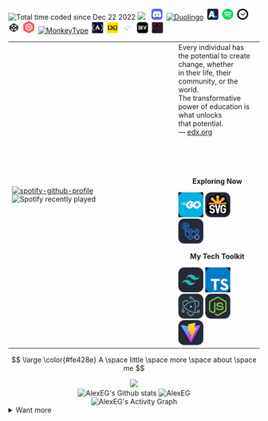 <img src="https://wakatime.com/badge/user/fbdfdc0f-d449-43dc-8090-ced03a22fe8c.svg" title="Total time coded since Dec 22 2022" /> <img src="https://www.codewars.com/users/AlexEG/badges/micro"> &nbsp; <a href="https://discord.com/users/748017288476622960"><img src="./images/icons/Discord.svg" width="22" title="Discord"></a>&nbsp; <a href="https://www.duolingo.com/profile/AlexEG_"><img src="./images/icons/duolingo.ico" width="22" title="Duolingo" /></a>&nbsp; <a href="https://anilist.co/user/AlexEG/"><img src="./images/icons/anilist.png" width="22" title="AniList" /></a>&nbsp; <a href="https://open.spotify.com/user/31pdpcquhjbfdyqmhp6j6sy3xaxq?si=9b5ec070023c4f52"><img src="./images/icons/spotify.svg" width="22" title="Spotify" /></a>&nbsp; <a href="https://wakatime.com/@AlexEG"><img src="./images/icons/wakatime.svg" width="22" title="WakaTime" /></a>&nbsp; <a href="https://codepen.io/AlexEG_/"><img src="./images/icons/codepen.ico" width="22" title="CodePen" /></a>&nbsp; <a href="https://www.codewars.com/users/AlexEG"><img src="./images/icons/codewars.svg" width="22" title="CodeWars" /></a>&nbsp; <a href="https://monkeytype.com/profile/AlexEG"><img src="./images/icons/monkeytype.ico" width="22" title="MonkeyType" /></a>&nbsp; <a href="https://www.freecodecamp.org/fcc4dcee3ab-a388-4f70-9ad9-0ac52ed81dc7"><img src="./images/icons/freecodecamp.png" width="22" title="freecodecamp" /></a>&nbsp; <a href="https://cssbattle.dev/player/alexeg"><img src="./images/icons/cssbattle.png" width="22" title="CSSBattle" /></a>&nbsp; <a href="https://www.frontendmentor.io/profile/AlexEG"><img src="./images/icons/frontendmentor.png" width="22" title="Frontend Mentor" /></a>&nbsp; <a href="https://dev.to/alexeg"><img src="./images/icons/devdotto.svg" width="22" title="dev.to" /></a>&nbsp; <a href="https://tryhackme.com/p/AlexEG"><img src="./images/icons/tryhackme.svg" width="22" title="TryHackMe" /></a>

<table align="center">
<tbody>
  <tr>
    <td width="320"><a href="https://open.spotify.com/user/31pdpcquhjbfdyqmhp6j6sy3xaxq?si=276f333629f5422b" target="_blank"><img src="https://spotify-github-profile.vercel.app/api/view?uid=31pdpcquhjbfdyqmhp6j6sy3xaxq&cover_image=true&theme=default&show_offline=true&background_color=121212&bar_color_cover=true" alt="spotify-github-profile" /></a><img src="https://spotify-recently-played-readme.vercel.app/api?user=31pdpcquhjbfdyqmhp6j6sy3xaxq&count=5&unique=false" alt="Spotify recently played" /></td>
    <td>Every individual has the potential to create change,  whether <br> in their life, their community, or the world.<br> The transformative power of education is what unlocks <br>that potential.<br> — <a href="www.edx.org" target="_blank" >edx.org</a> 
      </br>
      </br>
      </br>
      </br>
      </br>
      <p align="center"><b>Exploring Now</b></p>
      <img src="./images/gif/small/go/go-time-25.gif" width="50" alt="GoLang" loading="lazy"> 
      <img src="./images/icons/SVG-Dark.svg" width="50" alt="HTML SVG"> 
      <img src="./images/icons/githubactions.svg" width="50" alt="GitHub Actions" title="GitHub Actions"> 
      <p align="center"><b>My Tech Toolkit</b></p>
      <img src="./images/icons/TailwindCSS-Dark.svg" width="50" alt="TailwindCSS">
      <img src="./images/gif/small/ts/ts-time-725.gif" width="50" alt="TypeScript" title="TS/JS" loading="lazy">
      <img src="./images/icons/Electron.svg" width="50" alt="Electron">
      <img src="./images/icons/NodeJS-Dark.svg" width="50" alt="NodeJS">
      <img src="./images/icons/Vite-Dark.svg" width="50" alt="Vite">
    </td>
  </tr>
</tbody>
</table>

$$ \large \color{#fe428e} A \space little \space more \space about \space me $$

<div align="center">
   <img src="https://github-readme-streak-stats.herokuapp.com/?user=AlexEG&hide_border=true&card_width=420&theme=radical" />
</div>

<div align="center">
  <img src="https://github-readme-stats.vercel.app/api?username=AlexEG&show_icons=true&count_private=true&hide_border=true&theme=radical" alt="AlexEG's Github stats" height="165" loading="lazy" />
  <img src="https://github-readme-stats.vercel.app/api/top-langs/?username=AlexEG&layout=compact&hide_border=true&theme=radical" alt="AlexEG" height="165" loading="lazy" />
</div>

<div align="center">
  <img alt="AlexEG's Activity Graph" src="https://github-readme-activity-graph.vercel.app/graph?username=AlexEG&bg_color=141321&color=F8D866&line=fe428e&point=FFFFFF&hide_border=true" loading="lazy" />
</div>

<details>
  <summary>Want more</summary>
  <br/>
<!--   <details>
    <summary>&nbsp;Coding Time Summary (All)</summary>
    <div align="center">
     <img src="https://github-readme-stats.vercel.app/api/wakatime?username=AlexEG&theme=radical&custom_title=Programming%20languages%20used%20since%20Dec%2022,%202022&hide_border=true" loading="lazy" />
    </div> 
  </details> -->
  <details>
    <summary>&nbsp;Coding Time Summary (All)</summary>
    <div align="center">
     <img src="https://wakatime.com/share/@AlexEG/c0a6a1db-52af-45f5-a2b2-2e01b345e121.svg" loading="lazy" />
    </div> 
  </details>
  <details>
    <summary>&nbsp;Coding Time Summary (Last 30 Days)</summary>
    <div align="center">
     <img src="https://wakatime.com/share/@AlexEG/3800f954-5d54-447b-b97e-3ba55d287dca.svg" loading="lazy" />
    </div> 
  </details>
  <details>
    <summary>&nbsp;Editors (All)</summary>
    <div align="center">
      <img src="https://wakatime.com/share/@AlexEG/406e8b1e-5bdb-4bdc-9f3d-d3f952d9a54c.svg" alt="Editors" loading="lazy" width="500" />
    </div>
  </details>
  <details>
    <summary>&nbsp;Coding Activity heatmap</summary>
    <div align="center">
      <img src="https://wakatime.com/share/@AlexEG/2cce3900-5c04-4297-b49a-d003dc41e001.svg" alt="AlexEG's Coding Activity (Table) - last year" loading="lazy" />
    </div>
  </details>
</details>



 <!--
> [!IMPORTANT]\
> Feel free to reuse or adapt any part of my code for your own profile. If you need any assistance or have questions, don’t hesitate to reach out. I’m always happy to help!
-->
<!-- <img src="https://img.shields.io/freecodecamp/points/fcc4dcee3ab-a388-4f70-9ad9-0ac52ed81dc7?logo=freecodecamp&logoColor=%2349f3f2&color=%230a0a49&style=plastic" />-->
<!-- <img src="https://tryhackme-badges.s3.amazonaws.com/AlexEG.png" alt="TryHackMe">-->
